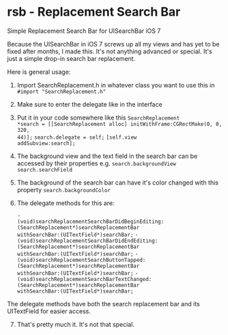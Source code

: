 rsb - Replacement Search Bar
===

Simple Replacement Search Bar for UISearchBar iOS 7

Because the UISearchBar in iOS 7 screws up all my views and has yet to be fixed after months, I made this. It's not anything advanced or special. It's just a simple drop-in search bar replacement.

Here is general usage:

1. Import SearchReplacement.h in whatever class you want to use this in
<code>#import "SearchReplacement.h"</code>
	
2. Make sure to enter the delegate like <code><SearchReplacementDelegate></code> in the interface

3. Put it in your code somewhere like this
	<code>SearchReplacement *search = [[SearchReplacement alloc] initWithFrame:CGRectMake(0, 0, 320, 44)];</code>
    <code>search.delegate = self;</code>
    <code>[self.view addSubview:search];</code>
    
4. The background view and the text field in the search bar can be accessed by their properties e.g.
	<code>search.backgroundView</code>
	<code>search.searchField</code>
	
5. The background of the search bar can have it's color changed with this property
	<code>search.backgroundColor</code>
	
6. The delegate methods for this are:

	<code>- (void)searchReplacementSearchBarDidBeginEditing:(SearchReplacement*)searchReplacementBar 
	withSearchBar:(UITextField*)searchBar;</code>
	<code>- (void)searchReplacementSearchBarDidEndEditing:(SearchReplacement*)searchReplacementBar 
	withSearchBar:(UITextField*)searchBar;</code>
	<code>- (void)searchReplacementSearchButtonTapped:(SearchReplacement*)searchReplacementBar 
	withSearchBar:(UITextField*)searchBar;</code>
	<code>- (void)searchReplacementSearchBarTextChanged:(SearchReplacement*)searchReplacementBar 
	withSearchBar:(UITextField*)searchBar;</code>
	
The delegate methods have both the search replacement bar and its UITextField for easier access.
	
7. That's pretty much it. It's not that special.

